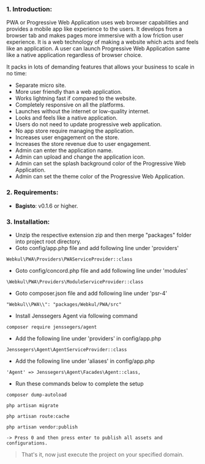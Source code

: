 ### 1. Introduction:

PWA or Progressive Web Application uses web browser capabilities and provides a mobile app like experience to the users. It develops from a browser tab and makes pages more immersive with a low friction user experience. It is a web technology of making a website which acts and feels like an application. A user can launch Progressive Web Application same like a native application regardless of browser choice.

It packs in lots of demanding features that allows your business to scale in no time:

* Separate micro site.
* More user friendly than a web application.
* Works lightning fast if compared to the website.
* Completely responsive on all the platforms.
* Launches without the internet or low-quality internet.
* Looks and feels like a native application.
* Users do not need to update progressive web application.
* No app store require managing the application.
* Increases user engagement on the store.
* Increases the store revenue due to user engagement.
* Admin can enter the application name.
* Admin can upload and change the application icon.
* Admin can set the splash background color of the Progressive Web Application.
* Admin can set the theme color of the Progressive Web Application.


### 2. Requirements:

* **Bagisto**: v0.1.6 or higher.


### 3. Installation:

* Unzip the respective extension zip and then merge "packages" folder into project root directory.
* Goto config/app.php file and add following line under 'providers'

~~~
Webkul\PWA\Providers\PWAServiceProvider::class
~~~

* Goto config/concord.php file and add following line under 'modules'

~~~
\Webkul\PWA\Providers\ModuleServiceProvider::class
~~~

* Goto composer.json file and add following line under 'psr-4'

~~~
"Webkul\\PWA\\": "packages/Webkul/PWA/src"
~~~

* Install Jenssegers Agent via following command

~~~
composer require jenssegers/agent
~~~

* Add the following line under 'providers' in config/app.php

~~~
Jenssegers\Agent\AgentServiceProvider::class
~~~

* Add the following line under 'aliases' in config/app.php

~~~
'Agent' => Jenssegers\Agent\Facades\Agent::class,
~~~

* Run these commands below to complete the setup

~~~
composer dump-autoload
~~~

~~~
php artisan migrate
~~~

~~~
php artisan route:cache
~~~

~~~
php artisan vendor:publish

-> Press 0 and then press enter to publish all assets and configurations.
~~~

> That's it, now just execute the project on your specified domain.
